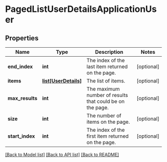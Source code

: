 # PagedListUserDetailsApplicationUser

## Properties
Name | Type | Description | Notes
------------ | ------------- | ------------- | -------------
**end_index** | **int** | The index of the last item returned on the page. | [optional] 
**items** | [**list[UserDetails]**](UserDetails.md) | The list of items. | [optional] 
**max_results** | **int** | The maximum number of results that could be on the page. | [optional] 
**size** | **int** | The number of items on the page. | [optional] 
**start_index** | **int** | The index of the first item returned on the page. | [optional] 

[[Back to Model list]](../README.md#documentation-for-models) [[Back to API list]](../README.md#documentation-for-api-endpoints) [[Back to README]](../README.md)

